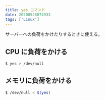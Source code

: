 ```yaml
---
title: yes コマンド
date: 20200528074933
tags: ['Linux']
---
```


サーバーへの負荷をかけたりするときに使える。

## CPU に負荷をかける

```bash
$ yes > /dev/null
```

## メモリに負荷をかける

```bash
$ /dev/null < $(yes)
```
